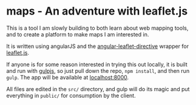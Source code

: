 # maps - An adventure with leaflet.js

This is a tool I am slowly building to both learn about web mapping tools, and to create a platform to make maps I am interested in.

It is written using angularJS and the [angular-leaflet-directive](https://github.com/tombatossals/angular-leaflet-directive) wrapper for [leaflet.js](http://leafletjs.com/).

If anyone is for some reason interested in trying this out locally, it is built and run with [gulpjs](http://gulpjs.com/), so just pull down the repo, `npm install`, and then run `gulp`. The app will be available at [localhost:8000](http://localhost:8000).

All files are edited in the `src/` directory, and gulp will do its magic and put everything in `public/` for consumption by the client.
